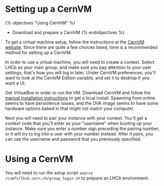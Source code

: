 # Setting up a CernVM

{% objectives "Using CernVM" %}
* Download and prepare a CernVM
{% endobjectives %}

To get a virtual machine setup, follow the instructions at the [CernVM website](https://cernvm-online.cern.ch). Since there are quite a few choices listed, here is a recommended method for setting up a CernVM.

In order to use a virtual machine, you will need to create a context. Select LHCb as your main group, and make sure you pay attention to your user settings; that's how you will log in later. Under CernVM preferences, you'll want to look at the CernVM Edition variable, and set it to desktop if you want a UI.

Get VirtualBox in order to run the VM. Download CernVM and follow the [manual installation instructions](http://cernvm.cern.ch/portal/vbinstallation) to get a local install. Spawning from online seems to have persistence issues, and the OVA image seems to have some hardware options baked in that might not match your computer.

Next you will need to pair your instance with your context. You'll get a context code that you'll enter as your "username" when booting up your instance. Make sure you enter a number sign preceding the pairing number, or it will try to log into a user with your number instead. After it pairs, you can use the username and password that you previously specified.

# Using a CernVM

You will need to run the setup script `source /cvmfs/lhcb.cern.ch/group_login.sh` to prepare an LHCb environment.
